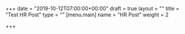 +++
date = "2019-10-12T07:00:00+00:00"
draft = true
layout = ""
title = "Test HR Post"
type = ""
[menu.main]
name = "HR Post"
weight = 2

+++
